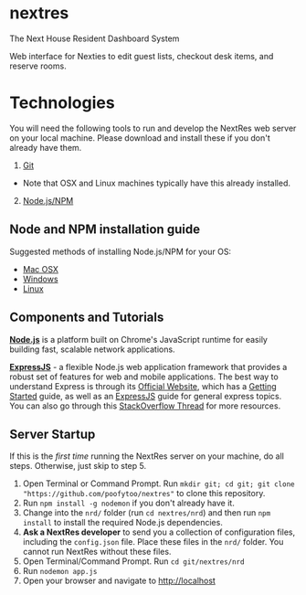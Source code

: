 nextres
=======

The Next House Resident Dashboard System

Web interface for Nexties to edit guest lists, checkout desk items, and reserve rooms.

# Technologies

You will need the following tools to run and develop the NextRes web server on your local machine. Please download and install these if you don't already have them.

1. [Git](https://git-scm.com/book/en/v2/Getting-Started-Installing-Git)

- Note that OSX and Linux machines typically have this already installed.

2. [Node.js/NPM](https://nodejs.org/en/)

## Node and NPM installation guide

Suggested methods of installing Node.js/NPM for your OS:

* [Mac OSX](https://changelog.com/install-node-js-with-homebrew-on-os-x/)
* [Windows](http://blog.teamtreehouse.com/install-node-js-npm-windows)
* [Linux](http://blog.teamtreehouse.com/install-node-js-npm-linux)

## Components and Tutorials

[**Node.js**](https://nodejs.org/dist/latest-v4.x/docs/api/) is a platform built on Chrome's JavaScript runtime for easily building fast, scalable network applications.

[**ExpressJS**](http://expressjs.com/en/3x/api.html) - a flexible Node.js web application framework that provides a robust set of features for web and mobile applications. The best way to understand Express is through its [Official Website](http://expressjs.com/), which has a [Getting Started](http://expressjs.com/starter/installing.html) guide, as well as an [ExpressJS](http://expressjs.com/en/guide/routing.html) guide for general express topics. You can also go through this [StackOverflow Thread](http://stackoverflow.com/questions/8144214/learning-express-for-node-js) for more resources.

## Server Startup
If this is the _first time_ running the NextRes server on your machine, do all steps. Otherwise, just skip to step 5.

1. Open Terminal or Command Prompt. Run ```mkdir git; cd git; git clone "https://github.com/poofytoo/nextres"``` to clone this repository.
2. Run ```npm install -g nodemon``` if you don't already have it.
3. Change into the ```nrd/``` folder (run ```cd nextres/nrd```) and then run ```npm install``` to install the required Node.js dependencies.
4. **Ask a NextRes developer** to send you a collection of configuration files, including the ```config.json``` file. Place these files in the ```nrd/``` folder. You cannot run NextRes without these files.
5. Open Terminal/Command Prompt. Run ```cd git/nextres/nrd```
6. Run ```nodemon app.js```
7. Open your browser and navigate to [http://localhost](http://localhost)